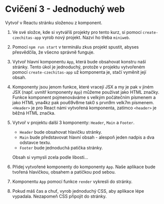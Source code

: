# Cvičení 3 - Jednoduchý web

Vytvoř v Reactu stránku složenou z komponent.

1. Ve své složce, kde si vytváříš projekty pro tento kurz, si pomocí `create-czechitas-app` vyrob nový projekt. Nazvi ho třeba `miniweb`.

1. Pomocí `npm run start` v terminálu zkus projekt spustit, abyses přesvědčila, že všecno správně funguje.

1. Vytvoř hlavní komponentu `App`, která bude obsahovat konstru naší stránky. Tento úkol je jednoduchý, protože v projektu vytvořeném pomocí `create-czechitas-app` už komponenta je, stačí vyměnit její obsah.

1. Komponenty jsou jenom funkce, které vracejí JSX a my je pak v jiném JSX (např. uvnitř komponenty `App`) můžeme používat jako HTML značky. Funkce komponent pojmenováváme s velkým počátečním písmenem a jako HTML yna4kz pak pou69v8me tak0 s prvn9m velk7m písmenem. `<Header>` je pro React námi vytvořená komponenta, zatímco `<header>` je běžná HTML značka.

1. Vytvoř v projektu další 3 komponenty: `Header`, `Main` a `Footer`.

   - `Header` bude obsahovat hlavičku stránky.
   - `Main` bude představovat hlavní obsah - alespoň jeden nadpis a dva odstavce textu.
   - `Footer` bude jednoduchá patička stránky.

   Obsah si vymysli zcela podle libosti...

1. Přidej vytvořené komponenty do komponenty `App`. Naše aplikace bude tvořená hlavičkou, obsahem a patičkou pod sebou.

1. Komponentu `App` pomocí funkce `render` vykresli do stránky.

1. Pokud máš čas a chuť, vyrob jednoduchý CSS, aby aplikace lépe vypadala. Nezapomeň CSS připojit do stránky.
